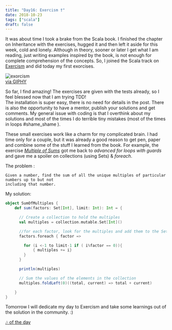 ```yaml
---
title: "Day16: Exercism †"
date: 2018-10-23
tags: ["scala"]
draft: false
---
```



It was about time I took a brake from the Scala book. I finished the chapter on Inheritance with the exercises, hugged it and then left it aside for this week, cold and lonely. Although in theory, sooner or later I get what I am reading, just writing examples inspired by the book, is not enough for complete comprehension of the concepts. So, I joined the Scala track on [Exercism](https://exercism.io/) and did today my first exorcises.  

![exorcism](https://media.giphy.com/media/xT0BKoKdVxnrYBSGNq/giphy.gif)  
[via GIPHY](https://gph.is/20SBGwE)

So far, I find amazing! The exercises are given with the tests already, so I feel blessed now that I am trying TDD!   
The installation is super easy, there is no need for details in the post. There is also the opportunity to have a mentor, publish your solutions and get comments. My general issue with coding is that I overthink about my solutions and most of the times I do terrible tiny mistakes (most of the times in loops #shame_shame ).  

These small exercises work like a charm  for my complicated brain. I had time only for a couple, but it was already a good reason to get pen, paper and combine some of the stuff I learned from the book. For example, the exercise [_Multiple of Sums_](https://github.com/exercism/scala/tree/master/exercises/sum-of-multiples) got me back to _advanced for loops with guards_ and gave me a spoiler on collections (using Sets) & _foreach_.  

The problem :
``` text
Given a number, find the sum of all the unique multiples of particular numbers up to but not
including that number.
 ```

My solution:

```scala
object SumOfMultiples {
    def sum(factors: Set[Int], limit: Int): Int = {

      // Create a collection to hold the multiples
      val multiples = collection.mutable.Set[Int]()

      //for each factor, look for the multiples and add them to the Set
      factors.foreach { factor =>

        for (i <-1 to limit-1 if ( i%factor == 0)){
            { multiples += i}
        }
      }

      println(multiples)

      // Sum the values of the elements in the collection
      multiples.foldLeft(0)((total, current) => total + current)

    }
}
```

Tomorrow I will dedicate my day to Exercism and take some learnings out of the solution in the community. :)

[🎶 of the day](https://www.youtube.com/watch?v=CD-E-LDc384)

